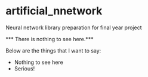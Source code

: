 # artificial_nnetwork
Neural network library preparation for final year project

*** There is nothing to see here.***

Below are the things that I want to say:
- Nothing to see here
- Serious!
